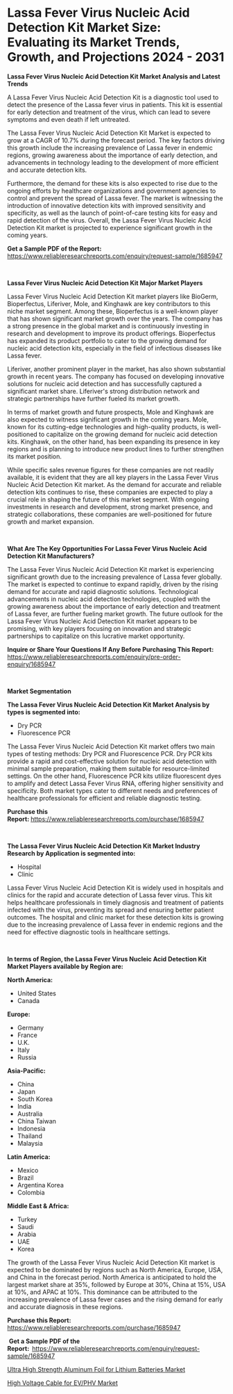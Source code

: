 <p><h1>Lassa Fever Virus Nucleic Acid Detection Kit Market Size: Evaluating its Market Trends, Growth, and Projections 2024 - 2031</h1></p><p><strong>Lassa Fever Virus Nucleic Acid Detection Kit Market Analysis and Latest Trends</strong></p>
<p><p>A Lassa Fever Virus Nucleic Acid Detection Kit is a diagnostic tool used to detect the presence of the Lassa fever virus in patients. This kit is essential for early detection and treatment of the virus, which can lead to severe symptoms and even death if left untreated. </p><p>The Lassa Fever Virus Nucleic Acid Detection Kit Market is expected to grow at a CAGR of 10.7% during the forecast period. The key factors driving this growth include the increasing prevalence of Lassa fever in endemic regions, growing awareness about the importance of early detection, and advancements in technology leading to the development of more efficient and accurate detection kits.</p><p>Furthermore, the demand for these kits is also expected to rise due to the ongoing efforts by healthcare organizations and government agencies to control and prevent the spread of Lassa fever. The market is witnessing the introduction of innovative detection kits with improved sensitivity and specificity, as well as the launch of point-of-care testing kits for easy and rapid detection of the virus. Overall, the Lassa Fever Virus Nucleic Acid Detection Kit market is projected to experience significant growth in the coming years.</p></p>
<p><strong>Get a Sample PDF of the Report:&nbsp;</strong> <a href="https://www.reliableresearchreports.com/enquiry/request-sample/1685947">https://www.reliableresearchreports.com/enquiry/request-sample/1685947</a></p>
<p>&nbsp;</p>
<p><strong>Lassa Fever Virus Nucleic Acid Detection Kit Major Market Players</strong></p>
<p><p>Lassa Fever Virus Nucleic Acid Detection Kit market players like BioGerm, Bioperfectus, Liferiver, Mole, and Kinghawk are key contributors to this niche market segment. Among these, Bioperfectus is a well-known player that has shown significant market growth over the years. The company has a strong presence in the global market and is continuously investing in research and development to improve its product offerings. Bioperfectus has expanded its product portfolio to cater to the growing demand for nucleic acid detection kits, especially in the field of infectious diseases like Lassa fever.</p><p>Liferiver, another prominent player in the market, has also shown substantial growth in recent years. The company has focused on developing innovative solutions for nucleic acid detection and has successfully captured a significant market share. Liferiver's strong distribution network and strategic partnerships have further fueled its market growth.</p><p>In terms of market growth and future prospects, Mole and Kinghawk are also expected to witness significant growth in the coming years. Mole, known for its cutting-edge technologies and high-quality products, is well-positioned to capitalize on the growing demand for nucleic acid detection kits. Kinghawk, on the other hand, has been expanding its presence in key regions and is planning to introduce new product lines to further strengthen its market position.</p><p>While specific sales revenue figures for these companies are not readily available, it is evident that they are all key players in the Lassa Fever Virus Nucleic Acid Detection Kit market. As the demand for accurate and reliable detection kits continues to rise, these companies are expected to play a crucial role in shaping the future of this market segment. With ongoing investments in research and development, strong market presence, and strategic collaborations, these companies are well-positioned for future growth and market expansion.</p></p>
<p>&nbsp;</p>
<p><strong>What Are The Key Opportunities For Lassa Fever Virus Nucleic Acid Detection Kit Manufacturers?</strong></p>
<p><p>The Lassa Fever Virus Nucleic Acid Detection Kit market is experiencing significant growth due to the increasing prevalence of Lassa fever globally. The market is expected to continue to expand rapidly, driven by the rising demand for accurate and rapid diagnostic solutions. Technological advancements in nucleic acid detection technologies, coupled with the growing awareness about the importance of early detection and treatment of Lassa fever, are further fueling market growth. The future outlook for the Lassa Fever Virus Nucleic Acid Detection Kit market appears to be promising, with key players focusing on innovation and strategic partnerships to capitalize on this lucrative market opportunity.</p></p>
<p><strong>Inquire or Share Your Questions If Any Before Purchasing This Report:</strong> <a href="https://www.reliableresearchreports.com/enquiry/pre-order-enquiry/1685947">https://www.reliableresearchreports.com/enquiry/pre-order-enquiry/1685947</a></p>
<p>&nbsp;</p>
<p><strong>Market Segmentation</strong></p>
<p><strong>The Lassa Fever Virus Nucleic Acid Detection Kit Market Analysis by types is segmented into:</strong></p>
<p><ul><li>Dry PCR</li><li>Fluorescence PCR</li></ul></p>
<p><p>The Lassa Fever Virus Nucleic Acid Detection Kit market offers two main types of testing methods: Dry PCR and Fluorescence PCR. Dry PCR kits provide a rapid and cost-effective solution for nucleic acid detection with minimal sample preparation, making them suitable for resource-limited settings. On the other hand, Fluorescence PCR kits utilize fluorescent dyes to amplify and detect Lassa Fever Virus RNA, offering higher sensitivity and specificity. Both market types cater to different needs and preferences of healthcare professionals for efficient and reliable diagnostic testing.</p></p>
<p><strong>Purchase this Report:&nbsp;</strong><a href="https://www.reliableresearchreports.com/purchase/1685947">https://www.reliableresearchreports.com/purchase/1685947</a></p>
<p>&nbsp;</p>
<p><strong>The Lassa Fever Virus Nucleic Acid Detection Kit Market Industry Research by Application is segmented into:</strong></p>
<p><ul><li>Hospital</li><li>Clinic</li></ul></p>
<p><p>Lassa Fever Virus Nucleic Acid Detection Kit is widely used in hospitals and clinics for the rapid and accurate detection of Lassa fever virus. This kit helps healthcare professionals in timely diagnosis and treatment of patients infected with the virus, preventing its spread and ensuring better patient outcomes. The hospital and clinic market for these detection kits is growing due to the increasing prevalence of Lassa fever in endemic regions and the need for effective diagnostic tools in healthcare settings.</p></p>
<p>&nbsp;</p>
<p><strong>In terms of Region, the Lassa Fever Virus Nucleic Acid Detection Kit Market Players available by Region are:</strong></p>
<p>
    <p> <strong> North America: </strong>
        <ul>
            <li>United States</li>
            <li>Canada</li>
        </ul>
        </p> 
    <p> <strong> Europe: </strong>
        <ul>
            <li>Germany</li>
            <li>France</li>
            <li>U.K.</li>
            <li>Italy</li>
            <li>Russia</li>
        </ul>
        </p> 
    <p> <strong> Asia-Pacific: </strong>
        <ul>
            <li>China</li>
            <li>Japan</li>
            <li>South Korea</li>
            <li>India</li>
            <li>Australia</li>
            <li>China Taiwan</li>
            <li>Indonesia</li>
            <li>Thailand</li>
            <li>Malaysia</li>
        </ul>
        </p> 
    <p> <strong> Latin America: </strong>
        <ul>
            <li>Mexico</li>
            <li>Brazil</li>
            <li>Argentina Korea</li>
            <li>Colombia</li>
        </ul>
        </p> 
    <p> <strong> Middle East & Africa: </strong>
        <ul>
            <li>Turkey</li>
            <li>Saudi</li>
            <li>Arabia</li>
            <li>UAE</li>
            <li>Korea</li>
        </ul>
    </p>
    </p>
<p><p>The growth of the Lassa Fever Virus Nucleic Acid Detection Kit market is expected to be dominated by regions such as North America, Europe, USA, and China in the forecast period. North America is anticipated to hold the largest market share at 35%, followed by Europe at 30%, China at 15%, USA at 10%, and APAC at 10%. This dominance can be attributed to the increasing prevalence of Lassa fever cases and the rising demand for early and accurate diagnosis in these regions.</p></p>
<p><strong>Purchase this Report: </strong><a href="https://www.reliableresearchreports.com/purchase/1685947">https://www.reliableresearchreports.com/purchase/1685947</a></p>
<p>&nbsp;<strong>Get a Sample PDF of the Report:&nbsp;&nbsp;</strong><a href="https://www.reliableresearchreports.com/enquiry/request-sample/1685947">https://www.reliableresearchreports.com/enquiry/request-sample/1685947</a></p>
<p><strong></strong></p>
<p><p><a href="https://issuu.com/reportprime-2/docs/ultra-high-strength-aluminum-foil-for-lithium-batt">Ultra High Strength Aluminum Foil for Lithium Batteries Market</a></p><p><a href="https://issuu.com/reportprime-2/docs/high-voltage-cable-for-evphv-market-size-2030.pptx">High Voltage Cable for EV/PHV Market</a></p></p>